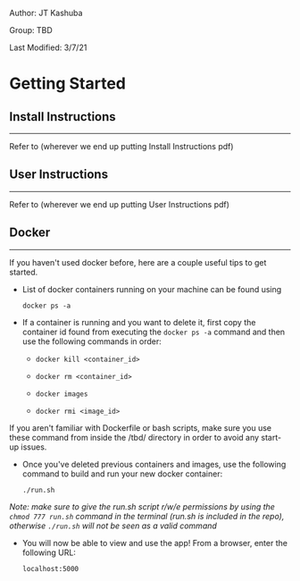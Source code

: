 Author: JT Kashuba

Group: TBD

Last Modified: 3/7/21


# Getting Started

## Install Instructions
--------------------------------------------------------------------------------
Refer to (wherever we end up putting Install Instructions pdf)



## User Instructions
--------------------------------------------------------------------------------
Refer to (wherever we end up putting User Instructions pdf)


## Docker
--------------------------------------------------------------------------------
If you haven't used docker before, here are a couple useful tips to get started.

* List of docker containers running on your machine can be found using

  ```
  docker ps -a
  ```

* If a container is running and you want to delete it, first copy the container id found from executing the `docker ps -a` command and then use the following commands in order:


    * `docker kill <container_id>`

    * `docker rm <container_id>`

    * `docker images`

    * `docker rmi <image_id>`


If you aren't familiar with Dockerfile or bash scripts, make sure you use these command from inside the /tbd/ directory in order to avoid any start-up issues.

* Once you've deleted previous containers and images, use the following command to build and run your new docker container:

  ```
  ./run.sh
  ```

*Note: make sure to give the run.sh script r/w/e permissions by using the `chmod 777 run.sh` command in the terminal (run.sh is included in the repo), otherwise `./run.sh` will not be seen as a valid command*

* You will now be able to view and use the app! From a browser, enter the following URL:

  ```
  localhost:5000
  ```
